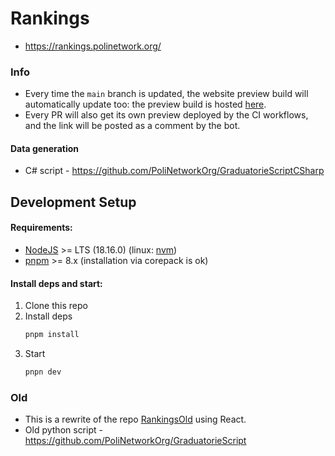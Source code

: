 # Rankings

* https://rankings.polinetwork.org/

### Info

- Every time the `main` branch is updated, the website preview build will automatically update too: the preview build is hosted [here](https://PoliNetworkOrg.github.io/preview/PoliNetworkOrg/Rankings/branch/main).  
- Every PR will also get its own preview deployed by the CI workflows, and the link will be posted as a comment by the bot.

#### Data generation

- C# script - https://github.com/PoliNetworkOrg/GraduatorieScriptCSharp

## Development Setup
#### Requirements:
- [NodeJS](http://nodejs.org/) >= LTS (18.16.0) (linux: [nvm](https://github.com/nvm-sh/nvm))
- [pnpm](https://pnpm.io/installation) >= 8.x (installation via corepack is ok)

#### Install deps and start:
1. Clone this repo
2. Install deps
    ```sh
    pnpm install
    ```
3. Start
    ```sh
    pnpn dev
    ```


### Old 

- This is a rewrite of the repo [RankingsOld](https://github.com/PoliNetworkOrg/RankingsOld) using React.
- Old python script - https://github.com/PoliNetworkOrg/GraduatorieScript


 
